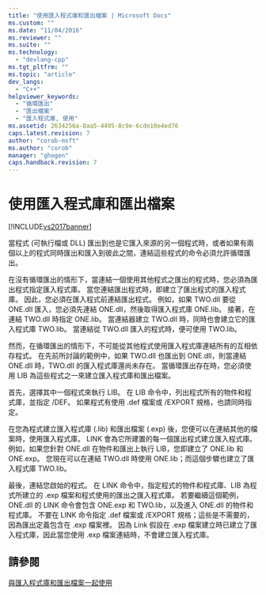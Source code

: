 ```yaml
---
title: "使用匯入程式庫和匯出檔案 | Microsoft Docs"
ms.custom: ""
ms.date: "11/04/2016"
ms.reviewer: ""
ms.suite: ""
ms.technology: 
  - "devlang-cpp"
ms.tgt_pltfrm: ""
ms.topic: "article"
dev_langs: 
  - "C++"
helpviewer_keywords: 
  - "循環匯出"
  - "匯出檔案"
  - "匯入程式庫, 使用"
ms.assetid: 2634256a-8aa5-4495-8c9e-6cde10e4ed76
caps.latest.revision: 7
author: "corob-msft"
ms.author: "corob"
manager: "ghogen"
caps.handback.revision: 7
---
```

# 使用匯入程式庫和匯出檔案
[!INCLUDE[vs2017banner](../../assembler/inline/includes/vs2017banner.md)]

當程式 \(可執行檔或 DLL\) 匯出到也是它匯入來源的另一個程式時，或者如果有兩個以上的程式同時匯出和匯入到彼此之間，連結這些程式的命令必須允許循環匯出。  
  
 在沒有循環匯出的情形下，當連結一個使用其他程式之匯出的程式時，您必須為匯出程式指定匯入程式庫。  當您連結匯出程式時，即建立了匯出程式的匯入程式庫。  因此，您必須在匯入程式前連結匯出程式。  例如，如果 TWO.dll 要從 ONE.dll 匯入，您必須先連結 ONE.dll，然後取得匯入程式庫 ONE.lib。  接著，在連結 TWO.dll 時指定 ONE.lib。  當連結器建立 TWO.dll 時，同時也會建立它的匯入程式庫 TWO.lib。  當連結從 TWO.dll 匯入的程式時，便可使用 TWO.lib。  
  
 然而，在循環匯出的情形下，不可能從其他程式使用匯入程式庫連結所有的互相依存程式。  在先前所討論的範例中，如果 TWO.dll 也匯出到 ONE.dll，則當連結 ONE.dll 時，TWO.dll 的匯入程式庫還尚未存在。  當循環匯出存在時，您必須使用 LIB 為這些程式之一來建立匯入程式庫和匯出檔案。  
  
 首先，選擇其中一個程式來執行 LIB。  在 LIB 命令中，列出程式所有的物件和程式庫，並指定 \/DEF。  如果程式有使用 .def 檔案或 \/EXPORT 規格，也請同時指定。  
  
 在您為程式建立匯入程式庫 \(.lib\) 和匯出檔案 \(.exp\) 後，您便可以在連結其他的檔案時，使用匯入程式庫。  LINK 會為它所建置的每一個匯出程式建立匯入程式庫。  例如，如果您針對 ONE.dll 在物件和匯出上執行 LIB，您即建立了 ONE.lib 和 ONE.exp。  您現在可以在連結 TWO.dll 時使用 ONE.lib；而這個步驟也建立了匯入程式庫 TWO.lib。  
  
 最後，連結您啟始的程式。  在 LINK 命令中，指定程式的物件和程式庫、LIB 為程式所建立的 .exp 檔案和程式使用的匯出之匯入程式庫。  若要繼續這個範例，ONE.dll 的 LINK 命令會包含 ONE.exp 和 TWO.lib，以及進入 ONE.dll 的物件和程式庫。  不要在 LINK 命令指定 .def 檔案或 \/EXPORT 規格；這些是不需要的，因為匯出定義包含在 .exp 檔案裡。  因為 Link 假設在 .exp 檔案建立時已建立了匯入程式庫，因此當您使用 .exp 檔案連結時，不會建立匯入程式庫。  
  
## 請參閱  
 [與匯入程式庫和匯出檔案一起使用](../../build/reference/working-with-import-libraries-and-export-files.md)
